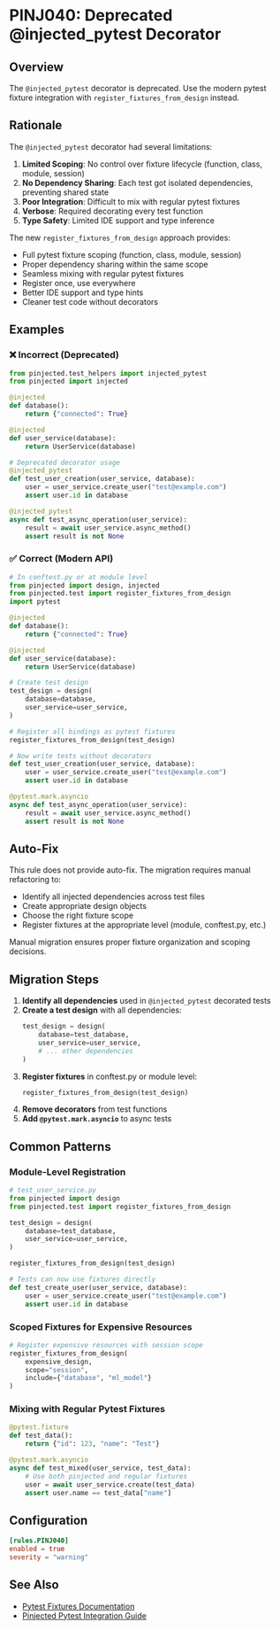 # PINJ040: Deprecated @injected_pytest Decorator

## Overview

The `@injected_pytest` decorator is deprecated. Use the modern pytest fixture integration with `register_fixtures_from_design` instead.

## Rationale

The `@injected_pytest` decorator had several limitations:

1. **Limited Scoping**: No control over fixture lifecycle (function, class, module, session)
2. **No Dependency Sharing**: Each test got isolated dependencies, preventing shared state
3. **Poor Integration**: Difficult to mix with regular pytest fixtures
4. **Verbose**: Required decorating every test function
5. **Type Safety**: Limited IDE support and type inference

The new `register_fixtures_from_design` approach provides:

- Full pytest fixture scoping (function, class, module, session)
- Proper dependency sharing within the same scope
- Seamless mixing with regular pytest fixtures
- Register once, use everywhere
- Better IDE support and type hints
- Cleaner test code without decorators

## Examples

### ❌ Incorrect (Deprecated)

```python
from pinjected.test_helpers import injected_pytest
from pinjected import injected

@injected
def database():
    return {"connected": True}

@injected
def user_service(database):
    return UserService(database)

# Deprecated decorator usage
@injected_pytest
def test_user_creation(user_service, database):
    user = user_service.create_user("test@example.com")
    assert user.id in database

@injected_pytest
async def test_async_operation(user_service):
    result = await user_service.async_method()
    assert result is not None
```

### ✅ Correct (Modern API)

```python
# In conftest.py or at module level
from pinjected import design, injected
from pinjected.test import register_fixtures_from_design
import pytest

@injected
def database():
    return {"connected": True}

@injected
def user_service(database):
    return UserService(database)

# Create test design
test_design = design(
    database=database,
    user_service=user_service,
)

# Register all bindings as pytest fixtures
register_fixtures_from_design(test_design)

# Now write tests without decorators
def test_user_creation(user_service, database):
    user = user_service.create_user("test@example.com")
    assert user.id in database

@pytest.mark.asyncio
async def test_async_operation(user_service):
    result = await user_service.async_method()
    assert result is not None
```

## Auto-Fix

This rule does not provide auto-fix. The migration requires manual refactoring to:
- Identify all injected dependencies across test files
- Create appropriate design objects
- Choose the right fixture scope
- Register fixtures at the appropriate level (module, conftest.py, etc.)

Manual migration ensures proper fixture organization and scoping decisions.

## Migration Steps

1. **Identify all dependencies** used in `@injected_pytest` decorated tests
2. **Create a test design** with all dependencies:
   ```python
   test_design = design(
       database=test_database,
       user_service=user_service,
       # ... other dependencies
   )
   ```
3. **Register fixtures** in conftest.py or module level:
   ```python
   register_fixtures_from_design(test_design)
   ```
4. **Remove decorators** from test functions
5. **Add `@pytest.mark.asyncio`** to async tests

## Common Patterns

### Module-Level Registration

```python
# test_user_service.py
from pinjected import design
from pinjected.test import register_fixtures_from_design

test_design = design(
    database=test_database,
    user_service=user_service,
)

register_fixtures_from_design(test_design)

# Tests can now use fixtures directly
def test_create_user(user_service, database):
    user = user_service.create_user("test@example.com")
    assert user.id in database
```

### Scoped Fixtures for Expensive Resources

```python
# Register expensive resources with session scope
register_fixtures_from_design(
    expensive_design,
    scope="session",
    include={"database", "ml_model"}
)
```

### Mixing with Regular Pytest Fixtures

```python
@pytest.fixture
def test_data():
    return {"id": 123, "name": "Test"}

@pytest.mark.asyncio
async def test_mixed(user_service, test_data):
    # Use both pinjected and regular fixtures
    user = await user_service.create(test_data)
    assert user.name == test_data["name"]
```

## Configuration

```toml
[rules.PINJ040]
enabled = true
severity = "warning"
```

## See Also

- [Pytest Fixtures Documentation](https://docs.pytest.org/en/stable/fixture.html)
- [Pinjected Pytest Integration Guide](../../../docs/pytest-fixtures.md)